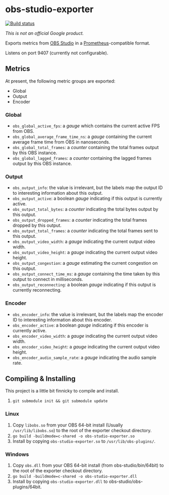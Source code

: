 # obs-studio-exporter

[![Build status](https://ci.appveyor.com/api/projects/status/9q1o274gphwcp4v6?svg=true)](https://ci.appveyor.com/project/lukegb/obs-studio-exporter)

*This is not an official Google product.*

Exports metrics from [OBS Studio](https://obsproject.com) in a [Prometheus](https://prometheus.io)-compatible format.

Listens on port 9407 (currently not configurable).

## Metrics

At present, the following metric groups are exported:

* Global
* Output
* Encoder

### Global

* `obs_global_active_fps`: a *gauge* which contains the current active FPS from OBS.
* `obs_global_average_frame_time_ns`: a *gauge* containing the current average frame time from OBS in nanoseconds.
* `obs_global_total_frames`: a *counter* containing the total frames output by this OBS instance.
* `obs_global_lagged_frames`: a *counter* containing the lagged frames output by this OBS instance.

### Output

* `obs_output_info`: the value is irrelevant, but the labels map the output ID to interesting information about this output.
* `obs_output_active`: a boolean *gauge* indicating if this output is currently active.
* `obs_output_total_bytes`: a *counter* indicating the total bytes output by this output.
* `obs_output_dropped_frames`: a *counter* indicating the total frames dropped by this output.
* `obs_output_total_frames`: a *counter* indicating the total frames sent to this output.
* `obs_output_video_width`: a *gauge* indicating the current output video width.
* `obs_output_video_height`: a *gauge* indicating the current output video height.
* `obs_output_congestion`: a *gauge* estimating the current congestion on this output.
* `obs_output_connect_time_ms`: a *gauge* containing the time taken by this output to connect in milliseconds.
* `obs_output_reconnecting`: a boolean *gauge* indicating if this output is currently reconnecting.

### Encoder

* `obs_encoder_info`: the value is irrelevant, but the labels map the encoder ID to interesting information about this encoder.
* `obs_encoder_active`: a boolean *gauge* indicating if this encoder is currently active.
* `obs_encoder_video_width`: a *gauge* indicating the current output video width.
* `obs_encoder_video_height`: a *gauge* indicating the current output video height.
* `obs_encoder_audio_sample_rate`: a *gauge* indicating the audio sample rate.

## Compiling & Installing

This project is a little bit finnicky to compile and install.

1. `git submodule init && git submodule update`

### Linux

1. Copy `libobs.so` from your OBS 64-bit install (Usually `/usr/lib/libobs.so`) to the root of the exporter checkout directory.
2. `go build -buildmode=c-shared -o obs-studio-exporter.so`
3. Install by copying `obs-studio-exporter.so` to `/usr/lib/obs-plugins/`.

### Windows

1. Copy `obs.dll` from your OBS 64-bit install (from obs-studio/bin/64bit) to the root of the exporter checkout directory.
2. `go build -buildmode=c-shared -o obs-studio-exporter.dll`
3. Install by copying `obs-studio-exporter.dll` to obs-studio/obs-plugins/64bit.
